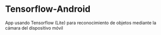 # Tensorflow-Android
App usando Tensorflow (Lite) para reconocimiento de objetos mediante la cámara del dispositivo móvil
